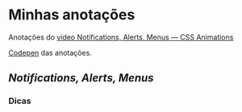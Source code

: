 # Minhas anotações

Anotações do [vídeo Notifications, Alerts, Menus — CSS Animations](https://www.youtube.com/watch?v=evaN55xnXG4)

[Codepen](http://codepen.io/olegon/pen/AXmGLL?editors=1100#0) das anotações.

## *Notifications, Alerts, Menus*


### Dicas
